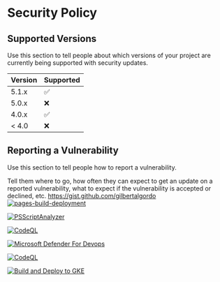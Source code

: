 # Security Policy

## Supported Versions

Use this section to tell people about which versions of your project are
currently being supported with security updates.

| Version | Supported          |
| ------- | ------------------ |
| 5.1.x   | :white_check_mark: |
| 5.0.x   | :x:                |
| 4.0.x   | :white_check_mark: |
| < 4.0   | :x:                |

## Reporting a Vulnerability

Use this section to tell people how to report a vulnerability.

Tell them where to go, how often they can expect to get an update on a
reported vulnerability, what to expect if the vulnerability is accepted or
declined, etc.
https://gist.github.com/gilbertalgordo
[![pages-build-deployment](https://github.com/gilbertalgordo/car-samples/actions/workflows/pages/pages-build-deployment/badge.svg)](https://github.com/gilbertalgordo/car-samples/actions/workflows/pages/pages-build-deployment)

[![PSScriptAnalyzer](https://github.com/gilbertalgordo/car-samples/actions/workflows/powershell.yml/badge.svg)](https://github.com/gilbertalgordo/car-samples/actions/workflows/powershell.yml)

[![CodeQL](https://github.com/gilbertalgordo/car-samples/actions/workflows/codeql.yml/badge.svg)](https://github.com/gilbertalgordo/car-samples/actions/workflows/codeql.yml)

[![Microsoft Defender For Devops](https://github.com/gilbertalgordo/car-samples/actions/workflows/defender-for-devops.yml/badge.svg)](https://github.com/gilbertalgordo/car-samples/actions/workflows/defender-for-devops.yml)

[![CodeQL](https://github.com/gilbertalgordo/car-samples/actions/workflows/github-code-scanning/codeql/badge.svg)](https://github.com/gilbertalgordo/car-samples/actions/workflows/github-code-scanning/codeql)

[![Build and Deploy to GKE](https://github.com/gilbertalgordo/car-samples/actions/workflows/google.yml/badge.svg)](https://github.com/gilbertalgordo/car-samples/actions/workflows/google.yml)
